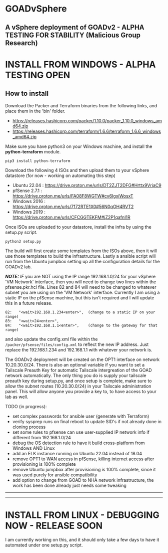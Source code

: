# GOADvSphere
A vSphere deployment of GOADv2 - ALPHA TESTING FOR STABILITY
(Malicious Group Research)
---

# INSTALL FROM WINDOWS - ALPHA TESTING OPEN
## How to install
Download the Packer and Terraform binaries from the following links, and place them in the 'bin' folder.

- https://releases.hashicorp.com/packer/1.10.0/packer_1.10.0_windows_amd64.zip
- https://releases.hashicorp.com/terraform/1.6.6/terraform_1.6.6_windows_amd64.zip

Make sure you have python3 on your Windows machine, and install the **python-terraform** module.

```pip3 install python-terraform```

Download the following 4 ISOs and then upload them to your vSphere datastore (for now - working on automating this step)

- Ubuntu 22.04 : https://drive.proton.me/urls/DT2ZJT2DFG#Hrttx9VrjaC9
- pfSense 2.7.1 : https://drive.proton.me/urls/FA08F8WGTW#cv6IgxiWosxT
- Windows 2016 : https://drive.proton.me/urls/7172RTE1X0#56N0qOH4RVT2
- Windows 2019 : https://drive.proton.me/urls/CFCGGTEKFM#jZ2P1qafnI1R

Once ISOs are uploaded to your datastore, install the infra by using the setup.py script.

```python3 setup.py```

The build will first create some templates from the ISOs above, then it will use those templates to build the infrastructure. Lastly a ansible script will run from the Ubuntu jumpbox setting up all the configuration details for the GOADv2 lab.

***NOTE:***
*IF* you are NOT using the IP range 192.168.1.0/24 for your vSphere 'VM Network' interface, then you will need to change two lines within the pfsense.pkr.hcl file. Lines 82 and 84 will need to be changed to whatever subnet you are using on the 'VM Network' interface. Currently I am using a static IP on the pfSense machine, but this isn't required and I will update this in a future release.

```
82:   "<wait>192.168.1.234<enter>",  (change to a static IP on your range)
83:   "<wait>24<enter>",
84:   "<wait>192.168.1.1<enter>",    (change to the gateway for that range)
```

and also update the config.xml file within the ```/packer/pfsense/files/config.xml``` to reflect the new IP address. Just replace the 192.168.1.234 and 192.168.1.1 with whatever your network is.

The GOADv2 deployment will be created on the OPT1 interface on network 10.20.30.0/24. There is also an optional variable if you want to set a Tailscale Preauth Key for automatic Tailscale intergreation of the GOAD network automatically. The only thing you do is supply your tailscale preauth key during setup.py, and once setup is complete, make sure to allow the subnet routes (10.20.30.0/24) in your Tailscale administration panel. This will allow anyone you provide a key to, to have access to your lab as well.

TODO (in progress): 
- set complex passwords for ansible user (generate with Terraform)
- verify sysprep runs on final reboot to update SID's if not already done in cloning process
- set some rules to pfsense can use user-supplied IP network info if different from 192.168.1.0/24
- debug the OS detection rule to have it build cross-platform from Windows AND Linux
- add an ELK instance running on Ubuntu 22.04 instead of 18.04
- remove OPT1 to WAN access in pfSense, killing internet access after provisioning is 100% complete
- remove Ubuntu jumpbox after provisioning is 100% complete, since it was used purely for ansible compatibility
- add option to change from GOAD to NHA network infrastructure, the work has been done already just needs some tweaking 

---
---


# INSTALL FROM LINUX - DEBUGGING NOW - RELEASE SOON
I am currently working on this, and it should only take a few days to have it automated under one setup.py script.
